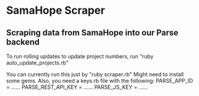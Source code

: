# SamaHope Scraper
## Scraping data from SamaHope into our Parse backend

To run rolling updates to update project numbers, run "ruby auto_update_projects.rb"

You can currently run this just by "ruby scraper.rb"
Might need to install some gems.
Also, you need a keys.rb file with the following:
PARSE_APP_ID = ......
PARSE_REST_API_KEY = ......
PARSE_JS_KEY = ......
